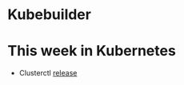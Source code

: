 # Kubebuilder


# This week in Kubernetes


 - Clusterctl [release](https://github.com/kubernetes-sigs/cluster-api)
